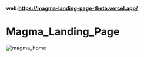 #### web:https://magma-landing-page-theta.vercel.app/

# Magma_Landing_Page

![magma_home](https://github.com/user-attachments/assets/34799ea0-3158-49be-8d1f-a2ef9c0cb66c)
